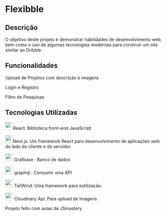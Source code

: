 # Flexibble
## Descrição

O objetivo deste projeto é demonstrar habilidades de desenvolvimento web, bem como o uso de algumas tecnologias modernas para construir um site similar ao Dribble.

## Funcionalidades

Upload de Projetos com descrição e imagens

Login e Registro

Filtro de Pesquisas

## Tecnologias Utilizadas
<img  src="https://upload.wikimedia.org/wikipedia/commons/thumb/a/a7/React-icon.svg/1200px-React-icon.svg.png" width="25px">React: Biblioteca front-end JavaScript

<img  src="https://github.com/Teyzinho/SimioSocial/assets/103509649/53c41250-f395-4dc6-9e76-da5b6bddb3bb" width="25px">Next.js: Um framework React para desenvolvimento de aplicações web do lado do cliente e do servidor.

<img  src="https://cdn-1.webcatalog.io/catalog/grafbase/grafbase-icon-filled-256.png?v=1675593731838" width="25px"> Grafbase : Banco de dados

<img  src="https://upload.wikimedia.org/wikipedia/commons/thumb/1/17/GraphQL_Logo.svg/1200px-GraphQL_Logo.svg.png" width="25px"> graphql : Consumir uma API

<img  src="https://viget.imgix.net/tailwind-on-gray.png?auto=format%2Ccompress&crop=focalpoint&fit=crop&fp-x=0.5&fp-y=0.5&ixlib=php-3.3.1&q=90&w=1200&s=3b364fd07ccd56661ac684a4aca524f8" width="25px"> TailWind: Uma framework para estilização.

<div>
  <img src="https://cloudinary-res.cloudinary.com/image/upload/website/cloudinary_web_favicon.png" width="25px"> Cloudinary Api: Para upload de Imagens
 </div>

Projeto feito com aulas de JSmastery
